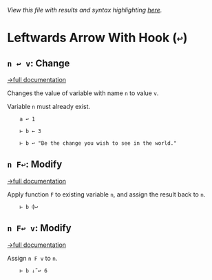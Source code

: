 *View this file with results and syntax highlighting [here](https://mlochbaum.github.io/BQN/help/change.html).*

# Leftwards Arrow With Hook (`↩`)

## `n ↩ v`: Change
[→full documentation](../doc/expression.md#assignment)

Changes the value of variable with name `n` to value `v`.

Variable `n` must already exist.

        a ↩ 1

        ⊢ b ← 3

        ⊢ b ↩ "Be the change you wish to see in the world."

## `n F↩`: Modify
[→full documentation](../doc/expression.md#assignment)

Apply function `F` to existing variable `n`, and assign the result back to `n`.

        ⊢ b ⌽↩

## `n F↩ v`: Modify
[→full documentation](../doc/expression.md#assignment)

Assign `n F v` to `n`.

        ⊢ b ↓˜↩ 6
